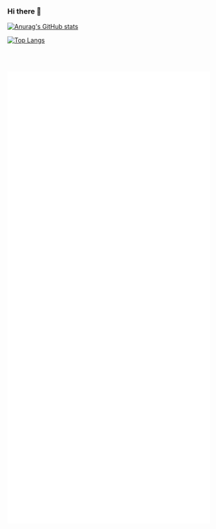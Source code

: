### Hi there 👋


<!--START_SECTION:waka-->
<!--END_SECTION:waka-->

[![Anurag's GitHub stats](https://github-readme-stats.vercel.app/api?username=star6973&show_icons=true&theme=react)](https://github.com/star6973/github-readme-stats)

[![Top Langs](https://github-readme-stats.vercel.app/api/top-langs/?username=star6973&layout=compact&hide=jupyter%20notebook,html,css,scss&langs_count=4&theme=react)](https://github.com/star6973/github-readme-stats)

<br><br>

![Metrics](https://github.com/star6973/star6973/blob/main/github-metrics.svg)

